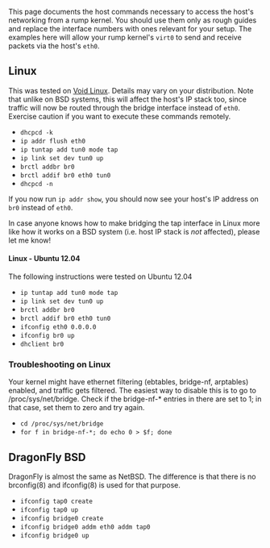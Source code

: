 This page documents the host commands necessary to access the host's networking from a rump kernel.  You should use them only as rough guides and replace the interface numbers with ones relevant for your setup.  The examples here will allow your rump kernel's `virt0` to send and receive packets via the host's `eth0`.

## Linux

This was tested on [Void Linux](http://voidlinux.eu).  Details may vary on your distribution.  Note that unlike on BSD systems, this will affect the host's IP stack too, since traffic will now be routed through the bridge interface instead of `eth0`.  Exercise caution if you want to execute these commands remotely.

* `dhcpcd -k`
* `ip addr flush eth0`
* `ip tuntap add tun0 mode tap`
* `ip link set dev tun0 up`
* `brctl addbr br0`
* `brctl addif br0 eth0 tun0`
* `dhcpcd -n`

If you now run `ip addr show`, you should now see your host's IP address on `br0` instead of `eth0`.

In case anyone knows how to make bridging the tap interface in Linux more like how it works on a BSD system (i.e. host IP stack is _not_ affected), please let me know!

#### Linux - Ubuntu 12.04
The following instructions were tested on Ubuntu 12.04

* `ip tuntap add tun0 mode tap`
* `ip link set dev tun0 up`
* `brctl addbr br0`
* `brctl addif br0 eth0 tun0`
* `ifconfig eth0 0.0.0.0`
* `ifconfig br0 up`
* `dhclient br0`

### Troubleshooting on Linux

Your kernel might have ethernet filtering (ebtables, bridge-nf, arptables) enabled, and traffic gets filtered. The easiest way to disable this is to go to /proc/sys/net/bridge. Check if the bridge-nf-* entries in there are set to 1; in that case, set them to zero and try again.

* `cd /proc/sys/net/bridge`
* `for f in bridge-nf-*; do echo 0 > $f; done`


## DragonFly BSD

DragonFly is almost the same as NetBSD.  The difference is that there is no brconfig(8) and ifconfig(8) is used for that purpose.

* `ifconfig tap0 create`
* `ifconfig tap0 up`
* `ifconfig bridge0 create`
* `ifconfig bridge0 addm eth0 addm tap0`
* `ifconfig bridge0 up`